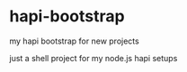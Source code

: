 # hapi-bootstrap
my hapi bootstrap for new projects

just a shell project for my node.js hapi setups
